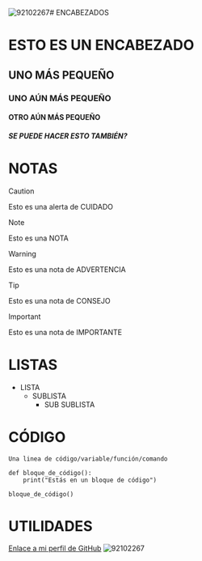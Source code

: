 ![92102267](https://github.com/user-attachments/assets/330bb947-8ccb-4fae-b790-2e5a9a69667b)# ENCABEZADOS
# ESTO ES UN ENCABEZADO
## UNO MÁS PEQUEÑO
### UNO AÚN MÁS PEQUEÑO
#### OTRO AÚN MÁS PEQUEÑO
##### SE PUEDE HACER ESTO TAMBIÉN?

# NOTAS  
> [!CAUTION]
> Esto es una alerta de CUIDADO

> [!NOTE]
> Esto es una NOTA

> [!WARNING]
> Esto es una nota de ADVERTENCIA

> [!TIP]
> Esto es una nota de CONSEJO

> [!IMPORTANT]
> Esto es una nota de IMPORTANTE

# LISTAS
- LISTA
    - SUBLISTA
        - SUB SUBLISTA

# CÓDIGO
`Una linea de código/variable/función/comando`

```
def bloque_de_código():
    print("Estás en un bloque de código")

bloque_de_código()
```

# UTILIDADES
[Enlace a mi perfil de GitHub]("https://github.com/DevEzro")
![92102267](https://github.com/user-attachments/assets/e001c6ee-526f-4e07-a8e7-5db985bef227)

